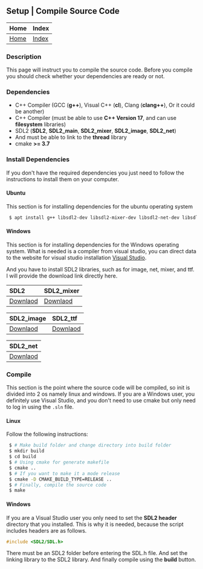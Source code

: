 ## Setup | Compile Source Code

| Home                     | Index                          |
|:-------------------------|:-------------------------------|
| [Home](../../index.html) | [Index](../documentation.html) |

### Description
This page will instruct you to compile the source code.
Before you compile you should check whether your dependencies are ready or not.

### Dependencies
- C++ Compiler (GCC (**g++**), Visual C++ (**cl**), Clang (**clang++**), Or it could be another)
- C++ Compiler (must be able to use **C++ Version 17**, and can use **filesystem** libraries)
- SDL2 (**SDL2**, **SDL2_main**, **SDL2_mixer**, **SDL2_image**, **SDL2_net**)
- And must be able to link to the **thread** library
- cmake **>= 3.7**

### Install Dependencies
If you don't have the required dependencies you just need 
to follow the instructions to install them on your computer.

#### Ubuntu
This section is for installing dependencies for the ubuntu operating system
```bash
 $ apt install g++ libsdl2-dev libsdl2-mixer-dev libsdl2-net-dev libsdl2-image-dev libsdl2-ttf-dev cmake
```

#### Windows
This section is for installing dependencies for the Windows operating system.
What is needed is a compiler from visual studio, you can direct 
data to the website for visual studio installation [Visual Studio](https://visualstudio.microsoft.com/).

And you have to install SDL2 libraries, such as for image, net, mixer, and ttf.
I will provide the download link directly here.

| SDL2                                                                | SDL2_mixer                                                                                  |
|:--------------------------------------------------------------------|:--------------------------------------------------------------------------------------------|
| [Downlaod](https://www.libsdl.org/release/SDL2-devel-2.0.14-VC.zip) | [Downlaod](https://www.libsdl.org/projects/SDL_mixer/release/SDL2_mixer-devel-2.0.4-VC.zip) |


| SDL2_image                                                                                  | SDL2_ttf                                                                                 |
|:--------------------------------------------------------------------------------------------|:-----------------------------------------------------------------------------------------|
| [Downlaod](https://www.libsdl.org/projects/SDL_image/release/SDL2_image-devel-2.0.5-VC.zip) | [Downlaod](https://www.libsdl.org/projects/SDL_ttf/release/SDL2_ttf-devel-2.0.15-VC.zip) |

| SDL2_net                                                                                |
|:----------------------------------------------------------------------------------------|
| [Downlaod](https://www.libsdl.org/projects/SDL_net/release/SDL2_net-devel-2.0.1-VC.zip) |

### Compile
This section is the point where the source code will be compiled, 
so init is divided into 2 os namely linux and windows. 
If you are a Windows user, you definitely use Visual Studio, 
and you don't need to use cmake but only need to log in using the `.sln` file.

#### Linux
Follow the following instructions:
```bash
 $ # Make build folder and change directory into build folder
 $ mkdir build
 $ cd build
 $ # Using cmake for generate makefile
 $ cmake ..
 $ # If you want to make it a mode release
 $ cmake -D CMAKE_BUILD_TYPE=RELEASE ..
 $ # Finally, compile the source code
 $ make
```

#### Windows
If you are a Visual Studio user you only need to set the **SDL2 header** directory that you installed.
This is why it is needed, because the script includes headers are as follows.
```cpp
#include <SDL2/SDL.h>
```
There must be an SDL2 folder before entering the SDL.h file.
And set the linking library to the SDL2 library.
And finally compile using the **build** button.
